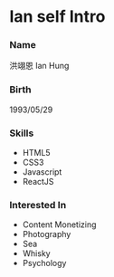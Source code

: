 # Ian self Intro

### Name
洪翊恩 Ian Hung

### Birth
1993/05/29

### Skills
 - HTML5
 - CSS3
 - Javascript
 - ReactJS

### Interested In
 - Content Monetizing
 - Photography
 - Sea
 - Whisky
 - Psychology
